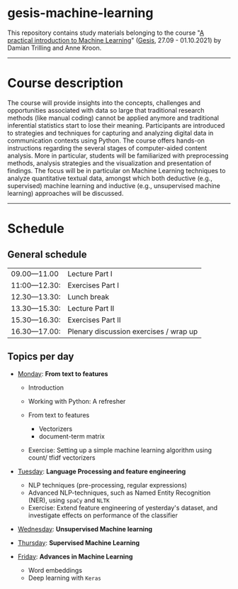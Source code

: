 # gesis-machine-learning

This repository contains study materials belonging to the course "[A practical introduction to Machine Learning](https://training.gesis.org/?site=pDetails&child=full&pID=0x5F6D5D9F21934389B6F217EA093F8180&subID=0xD00A750313384AFC8E83C510C6662B3B)" ([Gesis](https://www.gesis.org/home), 27.09 - 01.10.2021) by Damian Trilling and Anne Kroon.

------

# Course description

The course will provide insights into the concepts, challenges and opportunities associated with data so large that traditional research methods (like manual coding) cannot be applied anymore and traditional inferential statistics start to lose their meaning. Participants are introduced to strategies and techniques for capturing and analyzing digital data in communication contexts using Python. The course offers hands-on instructions regarding the several stages of computer-aided content analysis. More in particular, students will be familiarized with preprocessing methods, analysis strategies and the visualization and presentation of findings. The focus will be in particular on Machine Learning techniques to analyze quantitative textual data, amongst which both deductive (e.g., supervised) machine learning and inductive (e.g., unsupervised machine learning) approaches will be discussed.

------


# Schedule

## General schedule

|   |    |
| -- | -- |
| 09.00—11.00 |     Lecture Part I   |
| 11:00—12.30:|   Exercises Part I   |
| 12.30—13.30:|    Lunch break       |
| 13.30—15.30:|    Lecture Part II   |
| 15.30—16.30:|     Exercises Part II |
| 16.30—17.00:|  Plenary discussion exercises / wrap up |



## Topics per day

* [Monday](day1/): **From text to features**
    - Introduction
    - Working with Python: A refresher
    - From text to features
      - Vectorizers
      - document-term matrix

  - Exercise: Setting up a simple machine learning algorithm using count/ tfidf vectorizers

* [Tuesday](day2/):  **Language Processing and feature engineering**

    - NLP techniques (pre-processing, regular expressions)
    - Advanced NLP-techniques, such as Named Entity Recognition (NER), using `spaCy` and `NLTK`
    - Exercise: Extend feature engineering of yesterday's dataset, and investigate effects on performance of the classifier

* [Wednesday](day3/): **Unsupervised Machine learning**

* [Thursday](day4/): **Supervised Machine Learning**

* [Friday](day5/): **Advances in Machine Learning**
    - Word embeddings
    - Deep learning with `Keras`
